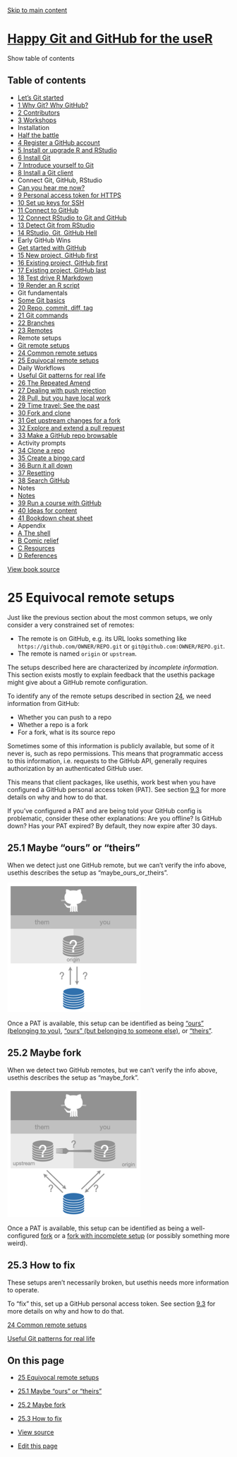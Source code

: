 <a href="equivocal.html#content" class="sr-only sr-only-focusable">Skip to main content</a>

[Happy Git and GitHub for the useR](index.html)
===============================================

<span class="sr-only">Show table of contents</span>

Table of contents
-----------------

-   [Let’s Git started](index.html)
-   [<span class="header-section-number">1</span> Why Git? Why GitHub?](big-picture.html)
-   [<span class="header-section-number">2</span> Contributors](contrib.html)
-   [<span class="header-section-number">3</span> Workshops](workshops.html)
-   Installation
-   [Half the battle](install-intro.html)
-   [<span class="header-section-number">4</span> Register a GitHub account](github-acct.html)
-   [<span class="header-section-number">5</span> Install or upgrade R and RStudio](install-r-rstudio.html)
-   [<span class="header-section-number">6</span> Install Git](install-git.html)
-   [<span class="header-section-number">7</span> Introduce yourself to Git](hello-git.html)
-   [<span class="header-section-number">8</span> Install a Git client](git-client.html)
-   Connect Git, GitHub, RStudio
-   [Can you hear me now?](connect-intro.html)
-   [<span class="header-section-number">9</span> Personal access token for HTTPS](https-pat.html)
-   [<span class="header-section-number">10</span> Set up keys for SSH](ssh-keys.html)
-   [<span class="header-section-number">11</span> Connect to GitHub](push-pull-github.html)
-   [<span class="header-section-number">12</span> Connect RStudio to Git and GitHub](rstudio-git-github.html)
-   [<span class="header-section-number">13</span> Detect Git from RStudio](rstudio-see-git.html)
-   [<span class="header-section-number">14</span> RStudio, Git, GitHub Hell](troubleshooting.html)
-   Early GitHub Wins
-   [Get started with GitHub](usage-intro.html)
-   [<span class="header-section-number">15</span> New project, GitHub first](new-github-first.html)
-   [<span class="header-section-number">16</span> Existing project, GitHub first](existing-github-first.html)
-   [<span class="header-section-number">17</span> Existing project, GitHub last](existing-github-last.html)
-   [<span class="header-section-number">18</span> Test drive R Markdown](rmd-test-drive.html)
-   [<span class="header-section-number">19</span> Render an R script](r-test-drive.html)
-   Git fundamentals
-   [Some Git basics](git-intro.html)
-   [<span class="header-section-number">20</span> Repo, commit, diff, tag](git-basics.html)
-   [<span class="header-section-number">21</span> Git commands](git-commands.html)
-   [<span class="header-section-number">22</span> Branches](git-branches.html)
-   [<span class="header-section-number">23</span> Remotes](git-remotes.html)
-   Remote setups
-   [Git remote setups](remote-scenarios-intro.html)
-   [<span class="header-section-number">24</span> Common remote setups](common-remote-setups.html)
-   <a href="equivocal.html" class="active"><span class="header-section-number">25</span> Equivocal remote setups</a>
-   Daily Workflows
-   [Useful Git patterns for real life](workflows-intro.html)
-   [<span class="header-section-number">26</span> The Repeated Amend](repeated-amend.html)
-   [<span class="header-section-number">27</span> Dealing with push rejection](push-rejected.html)
-   [<span class="header-section-number">28</span> Pull, but you have local work](pull-tricky.html)
-   [<span class="header-section-number">29</span> Time travel: See the past](time-travel-see-past.html)
-   [<span class="header-section-number">30</span> Fork and clone](fork-and-clone.html)
-   [<span class="header-section-number">31</span> Get upstream changes for a fork](upstream-changes.html)
-   [<span class="header-section-number">32</span> Explore and extend a pull request](pr-extend.html)
-   [<span class="header-section-number">33</span> Make a GitHub repo browsable](workflows-browsability.html)
-   Activity prompts
-   [<span class="header-section-number">34</span> Clone a repo](clone.html)
-   [<span class="header-section-number">35</span> Create a bingo card](bingo.html)
-   [<span class="header-section-number">36</span> Burn it all down](burn.html)
-   [<span class="header-section-number">37</span> Resetting](reset.html)
-   [<span class="header-section-number">38</span> Search GitHub](search.html)
-   Notes
-   [Notes](notes-intro.html)
-   [<span class="header-section-number">39</span> Run a course with GitHub](classroom-overview.html)
-   [<span class="header-section-number">40</span> Ideas for content](ideas-for-content.html)
-   [<span class="header-section-number">41</span> Bookdown cheat sheet](bookdown-cheat-sheet.html)
-   Appendix
-   [<span class="header-section-number">A</span> The shell](shell.html)
-   [<span class="header-section-number">B</span> Comic relief](comic-relief.html)
-   [<span class="header-section-number">C</span> Resources](resources.html)
-   [<span class="header-section-number">D</span> References](references.html)

<a href="https://github.com/jennybc/happy-git-with-r" id="book-repo">View book source <em></em></a>

<span class="header-section-number">25</span> Equivocal remote setups<a href="equivocal.html#equivocal" class="anchor"><em></em></a>
====================================================================================================================================

Just like the previous section about the most common setups, we only consider a very constrained set of remotes:

-   The remote is on GitHub, e.g. its URL looks something like `https://github.com/OWNER/REPO.git` or `git@github.com:OWNER/REPO.git`.
-   The remote is named `origin` or `upstream`.

The setups described here are characterized by *incomplete information*. This section exists mostly to explain feedback that the usethis package might give about a GitHub remote configuration.

To identify any of the remote setups described in section [24](common-remote-setups.html#common-remote-setups), we need information from GitHub:

-   Whether you can push to a repo
-   Whether a repo is a fork
-   For a fork, what is its source repo

Sometimes some of this information is publicly available, but some of it never is, such as repo permissions. This means that programmatic access to this information, i.e. requests to the GitHub API, generally requires authorization by an authenticated GitHub user.

This means that client packages, like usethis, work best when you have configured a GitHub personal access token (PAT). See section [9.3](https-pat.html#get-a-pat) for more details on why and how to do that.

If you’ve configured a PAT and are being told your GitHub config is problematic, consider these other explanations: Are you offline? Is GitHub down? Has your PAT expired? By default, they now expire after 30 days.

<span class="header-section-number">25.1</span> Maybe “ours” or “theirs”<a href="equivocal.html#maybe-ours-or-theirs" class="anchor"><em></em></a>
--------------------------------------------------------------------------------------------------------------------------------------------------

When we detect just one GitHub remote, but we can’t verify the info above, usethis describes the setup as “maybe\_ours\_or\_theirs”.

<img src="img/maybe_ours_or_theirs.png" style="width:60.0%" />

Once a PAT is available, this setup can be identified as being [“ours” (belonging to you)](common-remote-setups.html#ours-you), [“ours” (but belonging to someone else)](common-remote-setups.html#ours-them), or [“theirs”](common-remote-setups.html#theirs).

<span class="header-section-number">25.2</span> Maybe fork<a href="equivocal.html#maybe-fork" class="anchor"><em></em></a>
--------------------------------------------------------------------------------------------------------------------------

When we detect two GitHub remotes, but we can’t verify the info above, usethis describes the setup as “maybe\_fork”.

<img src="img/maybe_fork.png" style="width:60.0%" />

Once a PAT is available, this setup can be identified as being a well-configured [fork](common-remote-setups.html#fork-them) or a [fork with incomplete setup](common-remote-setups.html#fork_upstream_is_not_origin_parent) (or possibly something more weird).

<span class="header-section-number">25.3</span> How to fix<a href="equivocal.html#how-to-fix" class="anchor"><em></em></a>
--------------------------------------------------------------------------------------------------------------------------

These setups aren’t necessarily broken, but usethis needs more information to operate.

To “fix” this, set up a GitHub personal access token. See section [9.3](https-pat.html#get-a-pat) for more details on why and how to do that.

[<span class="header-section-number">24</span> Common remote setups](common-remote-setups.html)

[Useful Git patterns for real life](workflows-intro.html)

On this page
------------

-   <a href="equivocal.html#equivocal" class="nav-link"><span class="header-section-number">25</span> Equivocal remote setups</a>
-   <a href="equivocal.html#maybe-ours-or-theirs" class="nav-link"><span class="header-section-number">25.1</span> Maybe “ours” or “theirs”</a>
-   <a href="equivocal.html#maybe-fork" class="nav-link"><span class="header-section-number">25.2</span> Maybe fork</a>
-   <a href="equivocal.html#how-to-fix" class="nav-link"><span class="header-section-number">25.3</span> How to fix</a>

-   <a href="https://github.com/jennybc/happy-git-with-r/blob/master/remote-setups-equivocal.Rmd" id="book-source">View source <em></em></a>
-   <a href="https://github.com/jennybc/happy-git-with-r/edit/master/remote-setups-equivocal.Rmd" id="book-edit">Edit this page <em></em></a>
